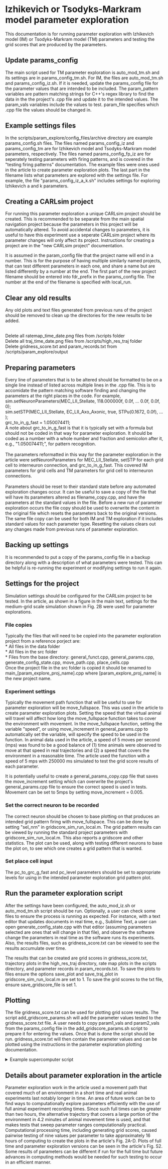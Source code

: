 Izhikevich or Tsodyks-Markram model parameter exploration
=========================================================

This documentation is for running parameter exploration with Izhikevich model (IM) or Tsodyks-Markram model (TM) parameters and testing the grid scores that are produced by the parameters.

## Update params_config

The main script used for TM parameter exploration is auto_mod_tm.sh and its settings are in params_config_tm.sh. For IM, the files are auto_mod_tm.sh and params_config_iz.sh. If it is needed, update the params_config file for the parameter values that are intended to be included. The param_pattern variables are pattern matching strings for C++'s regex library to find the data in the the project's .cpp file and update it to the intended values. The param_vals variables include the values to test. param_file specifies which .cpp file the values should be changed in.

## Example settings files

In the scripts/param_explore/config_files/archive directory are example params_config.sh files. The files named params_config_iz and params_config_tm are for Izhikevich model and Tsodyks-Markram model parameters, respectively. The files named params_config_fp_iz are for seperately testing parameters with firing patterns, and is covered in the "testing firing patterns" documentation. The example files were ones used in the article to create parameter exploration plots. The last part in the filename lists what parameters are explored with the settings file. For example, the file "params_config_iz_a_k.sh" includes settings for exploring Izhikevich a and k parameters.

## Creating a CARLsim project

For running this parameter exploration a unique CARLsim project should be created. This is recommended to be separate from the main spatial navigation project because the parameters in this project will be automatically altered. To avoid accidental changes to parameters, it is useful to have this experiment use a seperate CARLsim project where its parameter changes will only affect its project. Instructions for creating a project are in the "new CARLsim project" documentation. 

It is assumed in the param_config file that the project name will end in a number. This is for the purpose of having multiple similarly named projects, that can test different parameters in each one, and share a name but are listed differently by a number at the end. The first part of the new project filename should be entered into fdr_prefix in the params_config file. The number at the end of the filename is specified with local_run. 

## Clear any old results

Any old plots and text files generated from previous runs of the project should be removed to clean up the directories for the new results to be added.

<br>Delete all ratemap_time_date.png files from /scripts folder
<br>Delete all traj_time_date.png files from /scripts/high_res_traj folder
<br>Delete gridness_score.txt and param_records.txt from /scripts/param_explore/output

## Preparing parameters

Every line of parameters that is to be altered should be formatted to be on a single line instead of listed across multiple lines in the .cpp file. This is to accomidate the pattern matching software finding and changing the parameters at the right places in the code. For example,
<br>sim.setNeuronParameters(MEC_LII_Stellate, 118.000000f, 0.0f, ... 0.0f, 0.0f, 0);
<br>sim.setSTP(MEC_LII_Stellate, EC_LII_Axo_Axonic, true, STPu(0.1672, 0.0f), ... );
<br>grc_to_in_g_fast = 1.050074411;
<br>A note about grc_to_in_g_fast is that it is typically set with a formula but should not be coded in that way for parameter exploration. It should be coded as a number with a whole number and fraction and semicolon after it, e.g., "1.050074411;", for pattern recognition.
<br>
<br>The parameters reformatted in this way for the parameter exploration in the article were setNeuronParameters for MEC_LII_Stellate, setSTP for each grid cell to interneuron connection, and grc_to_in_g_fast. This covered IM parameters for grid cells and TM parameters for grid cell to interneuron connections.
<br>
<br>Parameters should be reset to their standard state before any automated exploration changes occur. It can be useful to save a copy of the file that will have its parameters altered as filename_copy.cpp, and have the parameters at the standard values in the file. Before a new run of parameter exploration occurs the file copy should be used to overwrite the content in the original file which resets the parameters back to the original versions. The same file copy can be used for both IM and TM exploration if it includes standard values for each parameter type. Resetting the values clears out any changes made from previous runs of parameter exploration.

## Backing up settings

It is recommended to put a copy of the params_config file in a backup directory along with a description of what parameters were tested. This can be helpful is re-running the experiment or modifying settings to run it again.

## Settings for the project

Simulation settings should be configured for the CARLsim project to be tested. In the article, as shown in a figure in the main text, settings for the medium-grid scale simulation shown in Fig. 2B were used for parameter explorations. 

### File copies

Typically the files that will need to be copied into the parameter exploration project from a reference porject are:
<br>* All files in the data folder
<br>* All files in the src folder
<br>* Files from the base directory: general_funct.cpp, general_params.cpp, generate_config_state.cpp, move_path.cpp, place_cells.cpp
<br>
Once the project file in the src folder is copied it should be renamed to main_[param_explore_proj_name].cpp where [param_explore_proj_name] is the new project name.

### Experiment settings

Typically the movement path function that will be useful to use for parameter exploration will be move_fullspace. This was used in the article to create parameter exploration plots. Setting the speed that the virtual animal will travel will affect how long the move_fullspace function takes to cover the environment with movement. In the move_fullspace function, setting the variable "speed", or using move_increment in general_params.cpp to automatically set the variable, will specify the speed to be used in the function. In animal data used in the article, a speed of 5 moves per second (mps) was found to be a good balance of (1) time animals were observed to move at that speed in real trajectories and (2) a speed that covers the environment in a reasonable time. The article used the function with a speed of 5 mps with 250000 ms simulated to test the grid score results of each parameter. 

It is potentially useful to create a general_params_copy.cpp file that saves the move_increment setting which can overwrite the project's general_params.cpp file to ensure the correct speed is used in tests. Movement can be set to 5mps by setting move_increment = 0.005.

### Set the correct neuron to be recorded

The correct neuron should be chosen to base plotting on that produces an intended grid pattern firing with move_fullspace. This can be done by setting "sel_nrn" in gridscore_sim_run_local.m. The grid pattern results can be viewed by running the standard project parameters with gridscore_sim_run_local.m. This also reports a gridscore and other statistics. The plot can be used, along with testing different neurons to base the plot on, to see which one creates a grid pattern that is wanted.

### Set place cell input

The pc_to_grc_g_fast and pc_level parameters should be set to appropriate levels for using in the intended parameter exploration grid pattern plot.

## Run the parameter exploration script

After the settings have been configured, the auto_mod_iz.sh or auto_mod_tm.sh script should be run. Optionally, a user can check some files to ensure the process is running as expected. For instance, with a text editor that updates documents in real time, e.g., Sublime Text, a user can open generate_config_state.cpp with that editor (assuming parameters selected are ones that will change in that file), and observe the software change the parameters in real time as the software runs its experiments. Also, the results files, such as gridness_score.txt can be viewed to see the results accumulate over time.

The results that can be created are grid scores in gridness_score.txt, trajectory plots in the high_res_traj directory, rate map plots in the scripts directory, and parameter records in param_records.txt. To save the plots to files ensure the options save_plot and save_traj_plot in gridscore_sim_run_local.m are set to 1. To save the grid scores to the txt file, ensure save_gridscore_file is set 1.

## Plotting

The file gridness_score.txt can be used for plotting grid score results. The script add_gridscore_params.sh will add the parameter values tested to the gridness_score.txt file. A user needs to copy param1_vals and param2_vals from the params_config file in the add_gridscore_params.sh script to prepare it for entering the values. Once that is done the script should be run. gridness_score.txt will then contain the parameter values and can be plotted using the instructions in the parameter exploration plotting documentation.

<details>
<summary>Example supercomputer script</summary>
An example script that could be used to run parameter exploration on a supercomputer is:
<br>filename: slurm_wrapper.sh
<br>#!/bin/bash
<br>#SBATCH --partition=gpuq
<br>#SBATCH --qos=gpu
<br>#SBATCH --gres=gpu:1g.10gb:1
<br>#SBATCH --ntasks-per-node=1
<br>#SBATCH --job-name="pe_tm_1"
<br>#SBATCH --time=0-24:00:00
<br>#SBATCH --output /scratch/username/gc_sim/param_explore_tm_1_results.txt
<br>#SBATCH --mem=5G
<br>./auto_mod_tm.sh
<br>
<br>This computing job is submitted from the directory with auto_mod_tm.sh on the supercomputer so that it will run auto_mod_tm.sh from the directory. For example, the directory could be proj_dir/param_explore_tm_1/scripts/param_explore/.
<br>
<br>The job was submitted by:
<br>$ sbatch ./slurm_wrapper.sh
<br>
<br>Results were checked to see that it was working with:
<br>$ tail /scratch/username/gc_sim/param_explore_tm_1_results.txt
</details>

## Details about parameter exploration in the article

Parameter exploration work in the article used a movement path that covered much of an environment in a short time and real animal experiments last notably longer in time. An area of future work can be to find ways to computationally explore parameters efficiently with the use of full animal experiment recording times. Since such full times can be greater than two hours, the alternative trajectory that covers a large portion of the environment in 4.2 minutes of animal movement time is used, and that makes tests that sweep parameter ranges computationally practical. Computational processing time, including generating grid scores, caused pairwise testing of nine values per parameter to take approximately 16 hours of computing to create the plots in the article's Fig. 2A-D. Plots of full time and parameter exploration versions can be seen in the article's Fig. S2. Some results of parameters can be different if run for the full time but future advances in computing methods would be needed for such testing to occur in an efficient manner.